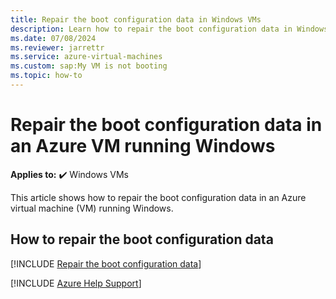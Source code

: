 ```yaml
---
title: Repair the boot configuration data in Windows VMs
description: Learn how to repair the boot configuration data in Windows VMs.
ms.date: 07/08/2024
ms.reviewer: jarrettr
ms.service: azure-virtual-machines
ms.custom: sap:My VM is not booting
ms.topic: how-to
---
```

# Repair the boot configuration data in an Azure VM running Windows

**Applies to:** :heavy_check_mark: Windows VMs

This article shows how to repair the boot configuration data in an Azure virtual machine (VM) running Windows.

## How to repair the boot configuration data

[!INCLUDE [Repair the boot configuration data](../../../includes/azure/virtual-machines-windows-repair-boot-configuration-data.md)]

[!INCLUDE [Azure Help Support](../../../includes/azure-help-support.md)]